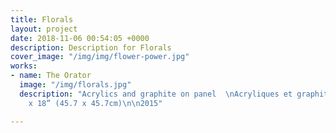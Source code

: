 ```yaml
---
title: Florals
layout: project
date: 2018-11-06 00:54:05 +0000
description: Description for Florals
cover_image: "/img/img/flower-power.jpg"
works:
- name: The Orator
  image: "/img/florals.jpg"
  description: "Acrylics and graphite on panel  \nAcryliques et graphite sur panneau\n\n18
    x 18” (45.7 x 45.7cm)\n\n2015"

---
```


